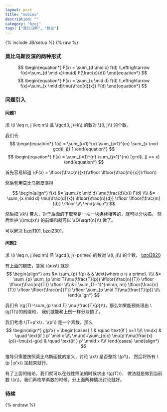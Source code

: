 ```yaml
---
layout: post
title: "mobius"
description: ""
category: "bzoj"
tags: ["莫比乌斯", "数论"]
---
```

{% include JB/setup %}
{% raw %}

### 莫比乌斯反演的两种形式

$$ \begin{equation*} F(x) = \sum_{d \mid x} f(d) \Leftrightarrow f(x)=\sum_{d \mid x}\mu(d) F(\frac{x}{d}) \end{equation*} $$
$$ \begin{equation*} F(x) = \sum_{x \mid d} f(d) \Leftrightarrow f(x)=\sum_{x \mid d}\mu(\frac{d}{x}) F(d) \end{equation*} $$


### 问题引入
#### 问题1
求 \\(i \leq n, j \leq m\\) 且 \\(gcd(i, j)=k\\) 的数对 \\((i, j)\\) 的个数。

我们令
$$ \begin{equation*} f(x) = \sum_{i=1}^{n} \sum_{j=1}^{m} \sum_{x  \mid  gcd(i, j)} 1 \end{equation*} $$
$$ \begin{equation*} F(x) = \sum_{i=1}^{n} \sum_{j=1}^{m} [gcd(i, j) == x] \end{equation*} $$

首先容易知道 \\(F(x) = \lfloor{\frac{n}{x}}\rfloor \lfloor{\frac{m}{x}}\rfloor\\)

然后套用莫比乌斯反演得

$$ \begin{align*} 
f(x) &= \sum_{x \mid d} \mu(\frac{d}{x}) F(d) \\\\
     &= \sum_{x \mid d} \mu(\frac{d}{x}) \lfloor{\frac{n}{d}} \rfloor \lfloor{\frac{m}{d}} \rfloor \\\\
\end{align*} $$

然后把 \\(k\\) 带入，对于后面的下取整是一块一块连续相等的，就可以分块搞。
然后维护 \\(\mu(x)\\) 的前缀和就可以 \\(O(\sqrt{n})\\) 做了。

可以解决 [bzoj1101][1], [bzoj2301][2]。

#### 问题2
求 \\(i \leq n, j \leq m\\) 且 \\(gcd(i, j)=prime\\) 的数对 \\((i, j)\\) 的个数。
[bzoj2820][3]

有上面的铺垫，答案 \\(ans\\) 就是
$$ \begin{align*}
ans &= \sum_{p} f(p) & & \text{where p is a prime}. \\\\
    &= \sum_{p} \sum_{p \mid T}\mu(\frac{T}{p}) \lfloor{\frac{n}{T}} \rfloor \lfloor{\frac{m}{T}} \rfloor \\\\
    &= \sum_{T=1}^{min(n, m)} \lfloor{\frac{n}{T}} \rfloor \lfloor{\frac{m}{T}} \rfloor  \sum_{p \mid T}\mu(\frac{T}{p})  \\\\
\end{align*} $$

我们令 \\(g(T)=\sum_{p \mid T} \mu(\frac{T}{p})\\)，那么如果能预处理出 \\(g(T)\\)的前缀和，
我们就能和上例一样分块搞了。

我们考虑 \\(T=p'x\\)，\\(p'\\) 是一个素数，那么
$$ \begin{align*}
g(p'x) =
	\begin{cases}
	1         & \quad \text{if } x=1  \\\\
	\mu(x)    & \quad \text{if } p' \mid x \\\\
	\mu(x)+\sum_{p|x} \mu(p')\mu(\frac{x}{p})=\mu(x)-g(x)    & \quad \text{if } p' \nmid x \\\\
	\end{cases}
\end{align*} $$

推导只需要按照莫比乌斯函数的定义，讨论 \\(x\\) 是否整除 \\(p'\\)，
然后将所有 \\(p | p'x\\) 加起来就行。

有了上面的结论，我们就可以在线性筛法的时候求出 \\(g(T)\\)，
做法就是做到当前数 \\(x\\)，我们再枚举素数的时候，分上面两种情况讨论就好。

### 待续

[1]: http://www.lydsy.com/JudgeOnline/problem.php?id=1101
[2]: http://www.lydsy.com/JudgeOnline/problem.php?id=2301
[3]: http://www.lydsy.com/JudgeOnline/problem.php?id=2820

{% endraw %}


